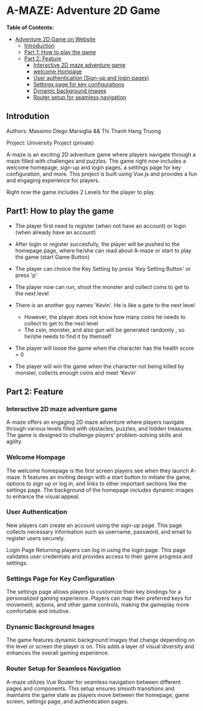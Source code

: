 # A-MAZE: Adventure 2D Game

**Table of Contents:**
- [Adventure 2D Game on Website](#adventure-2d-game-on-website)
  - [Introduction](#introduction)
  - [Part 1: How to play the game](#part-1-how-to-play)
  - [Part 2: Feature](#part-1-feature)
    - [Interactive 2D maze adventure game](#interactive-adventure-game)
    - [welcome Hompage](#welcome-homepage)
    - [User authentication (Sign-up and login pages)](#user-authentication)
    - [Settings page for key configurations](#settings-page)
    - [Dynamic background images](#dynamic-background)
    - [Router setup for seamless navigation](#router-setup)


## Introdution

Authors: Massimo Diego Marsiglia && Thi Thanh Hang Truong

Project: University Project (private)

A-maze is an exciting 2D adventure game where players navigate through a maze filled with challenges and puzzles. The game right now includes a welcome homepage, sign-up and login pages, a settings page for key configuration, and more. This project is built using Vue.js and provides a fun and engaging experience for players.

Right now the game includes 2 Levels for the player to play.


## Part1: How to play the game

- The player first need to register (when not have an account) or login (when already have an account)

- After login or register succesfully, the player will be pushed to the homepage page, where he/she can read about A-maze or start to play the game (start Game Button)

- The player can choice the Key Setting by press 'Key Setting Button' or press 'p'

- The player now can run, shoot the monster and collect coins to get to the next level 

- There is an another guy names 'Kevin'. He is like a gate to the next level
    - However, the player does not know how many coins he needs to collect to get to the next level
    - The coin, monster, and also gun will be generated randomly , so he/she needs to find it by themself

- The player will loose the game when the character has the health score = 0

- The player will win the game when the character not being killed by monster, collects enough coins and meet 'Kevin'

## Part 2: Feature

### Interactive 2D maze adventure game
A-maze offers an engaging 2D maze adventure where players navigate through various levels filled with obstacles, puzzles, and hidden treasures. The game is designed to challenge players’ problem-solving skills and agility.

### Welcome Hompage
The welcome homepage is the first screen players see when they launch A-maze. It features an inviting design with a start button to initiate the game, options to sign up or log in, and links to other important sections like the settings page. The background of the homepage includes dynamic images to enhance the visual appeal.

### User Authentication
New players can create an account using the sign-up page. This page collects necessary information such as username, password, and email to register users securely.

Login Page
Returning players can log in using the login page. This page validates user credentials and provides access to their game progress and settings.

### Settings Page for Key Configuration
The settings page allows players to customize their key bindings for a personalized gaming experience. Players can map their preferred keys for movement, actions, and other game controls, making the gameplay more comfortable and intuitive.

### Dynamic Background Images
The game features dynamic background images that change depending on the level or screen the player is on. This adds a layer of visual diversity and enhances the overall gaming experience.

### Router Setup for Seamless Navigation
A-maze utilizes Vue Router for seamless navigation between different pages and components. This setup ensures smooth transitions and maintains the game state as players move between the homepage, game screen, settings page, and authentication pages.


